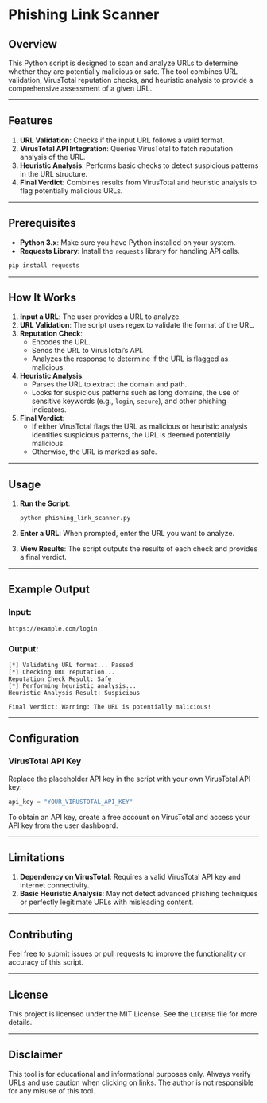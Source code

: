 # Phishing Link Scanner

## Overview
This Python script is designed to scan and analyze URLs to determine whether they are potentially malicious or safe. The tool combines URL validation, VirusTotal reputation checks, and heuristic analysis to provide a comprehensive assessment of a given URL.

---

## Features
1. **URL Validation**: Checks if the input URL follows a valid format.
2. **VirusTotal API Integration**: Queries VirusTotal to fetch reputation analysis of the URL.
3. **Heuristic Analysis**: Performs basic checks to detect suspicious patterns in the URL structure.
4. **Final Verdict**: Combines results from VirusTotal and heuristic analysis to flag potentially malicious URLs.

---

## Prerequisites
- **Python 3.x**: Make sure you have Python installed on your system.
- **Requests Library**: Install the `requests` library for handling API calls.

```bash
pip install requests
```

---

## How It Works
1. **Input a URL**: The user provides a URL to analyze.
2. **URL Validation**: The script uses regex to validate the format of the URL.
3. **Reputation Check**:
   - Encodes the URL.
   - Sends the URL to VirusTotal’s API.
   - Analyzes the response to determine if the URL is flagged as malicious.
4. **Heuristic Analysis**:
   - Parses the URL to extract the domain and path.
   - Looks for suspicious patterns such as long domains, the use of sensitive keywords (e.g., `login`, `secure`), and other phishing indicators.
5. **Final Verdict**:
   - If either VirusTotal flags the URL as malicious or heuristic analysis identifies suspicious patterns, the URL is deemed potentially malicious.
   - Otherwise, the URL is marked as safe.

---

## Usage

1. **Run the Script**:
   ```bash
   python phishing_link_scanner.py
   ```

2. **Enter a URL**:
   When prompted, enter the URL you want to analyze.

3. **View Results**:
   The script outputs the results of each check and provides a final verdict.

---

## Example Output

### Input:
```
https://example.com/login
```

### Output:
```
[*] Validating URL format... Passed
[*] Checking URL reputation...
Reputation Check Result: Safe
[*] Performing heuristic analysis...
Heuristic Analysis Result: Suspicious

Final Verdict: Warning: The URL is potentially malicious!
```

---

## Configuration
### VirusTotal API Key
Replace the placeholder API key in the script with your own VirusTotal API key:
```python
api_key = "YOUR_VIRUSTOTAL_API_KEY"
```

To obtain an API key, create a free account on VirusTotal and access your API key from the user dashboard.

---

## Limitations
1. **Dependency on VirusTotal**: Requires a valid VirusTotal API key and internet connectivity.
2. **Basic Heuristic Analysis**: May not detect advanced phishing techniques or perfectly legitimate URLs with misleading content.

---

## Contributing
Feel free to submit issues or pull requests to improve the functionality or accuracy of this script.

---

## License
This project is licensed under the MIT License. See the `LICENSE` file for more details.

---

## Disclaimer
This tool is for educational and informational purposes only. Always verify URLs and use caution when clicking on links. The author is not responsible for any misuse of this tool.

